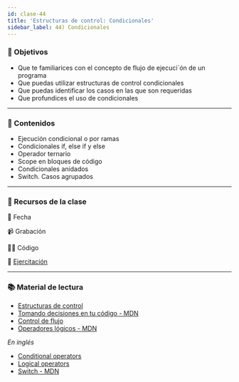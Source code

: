 ```yaml
---
id: clase-44
title: 'Estructuras de control: Condicionales'
sidebar_label: 44) Condicionales
---
```


### 🏁 Objetivos

- Que te familiarices con el concepto de flujo de ejecuci´ón de un programa
- Que puedas utilizar estructuras de control condicionales
- Que puedas identificar los casos en las que son requeridas
- Que profundices el uso de condicionales

---

### 📝 Contenidos

- Ejecución condicional o por ramas
- Condicionales if, else if y else
- Operador ternario
- Scope en bloques de código
- Condicionales anidados
- Switch. Casos agrupados

---

### 🚀 Recursos de la clase

📆 Fecha

📹 Grabación

👩‍💻 Código

💪 [Ejercitación](https://github.com/Ada-IT/ejercicios-frontend/blob/master/modulo-4/41-condicionales.md)

---

### 📚 Material de lectura

- [Estructuras de control](https://frontend.adaitw.org/docs/js/js04)
- [Tomando decisiones en tu código - MDN](https://developer.mozilla.org/es/docs/Learn/JavaScript/Building_blocks/conditionals)
- [Control de flujo](https://developer.mozilla.org/es/docs/Web/JavaScript/Guide/Control_de_flujo_y_manejo_de_errores)
- [Operadores lógicos - MDN](https://developer.mozilla.org/es/docs/Web/JavaScript/Referencia/Operadores/Operadores_l%C3%B3gicos)

_En inglés_

- [Conditional operators](https://javascript.info/ifelse)
- [Logical operators](https://javascript.info/logical-operators)
- [Switch - MDN](https://developer.mozilla.org/en-US/docs/Web/JavaScript/Reference/Statements/switch)

